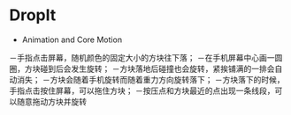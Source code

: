 # DropIt

- Animation and Core Motion

－手指点击屏幕，随机颜色的固定大小的方块往下落；
－在手机屏幕中心画一圆圈，方块碰到后会发生旋转；
－方块落地后碰撞也会旋转，紧挨铺满的一排会自动消失；
－方块会随着手机旋转而随着重力方向旋转落下；
－方块落下的时候，手指点击按住屏幕，可以拖住方块；
－按压点和方块最近的点出现一条线段，可以随意拖动方块并旋转

